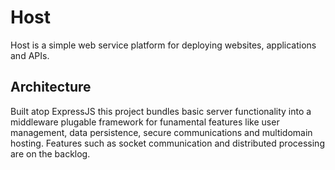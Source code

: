 # Host

Host is a simple web service platform for deploying websites, applications and APIs.

## Architecture

Built atop ExpressJS this project bundles basic server functionality into a middleware plugable framework for funamental features like user management, data persistence, secure communications and multidomain hosting.  Features such as socket communication and distributed processing are on the backlog.
